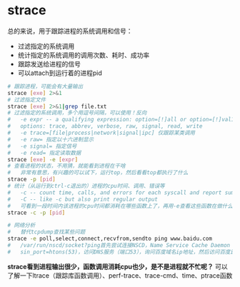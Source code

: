 # strace
总的来说，用于跟踪进程的系统调用和信号：
+ 过滤指定的系统调用
+ 统计指定的系统调用的调用次数、耗时、成功率
+ 跟踪发送给进程的信号
+ 可以attach到运行着的进程pid

```sh
# 跟踪进程，可能会有大量输出
strace [exe] 2>&1
# 过滤指定文件
strace [exe] 2>&1|grep file.txt
# 过滤指定的系统调用，多个用逗号间隔，可以使用！反向
#   -e expr -- a qualifying expression: option=[!]all or option=[!]val1[,val2]...
#   options: trace, abbrev, verbose, raw, signal, read, write
#   -e trace=[file|process|network|signal|ipc] 仅跟踪某类调用
#   -e raw= 指定以十六进制显示
#   -e signal= 指定信号
#   -e read= 指定读取数据
strace [exe] -e [expr]
# 查看进程的状态，不用猜，就能看到进程在干啥
#   非常有意思，有兴趣的可以试下，运行top，然后看看top都执行了什么
strace -p [pid]
# 统计（从运行到ctrl-c退出的）进程的cpu时间、调用、错误等
#   -c -- count time, calls, and errors for each syscall and report summary
#   -C -- like -c but also print regular output
#   可看到一段时间内该进程的cpu时间都消耗在哪些函数上了，再用-e查看这些函数在做什么
strace -c -p [pid]

# 网络分析
#   替代tcpdump查找某些问题
strace -e poll,select,connect,recvfrom,sendto ping www.baidu.com
#   /var/run/nscd/socket?ping首先尝试连接NSCD，Name Service Cache Daemon（通常用来基于NIS,YP,LDAP或者类似的目录协议提供域名查询）。
#   sin_port=htons(53)，访问DNS服务（端口53），询问百度域名ip地址，然后访问百度ip


```

**strace看到进程输出很少，函数调用消耗cpu也少，是不是进程就不忙呢？**
可以了解一下ltrace（跟踪库函数调用）、perf-trace、trace-cmd、time、ptrace函数